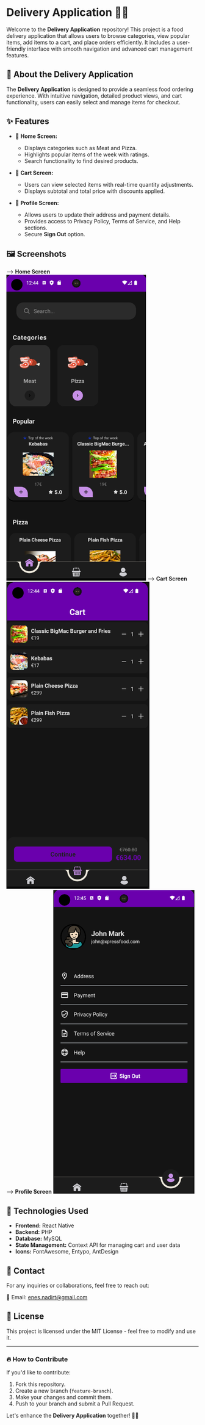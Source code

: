 # Delivery Application 🚚🍔

Welcome to the **Delivery Application** repository! This project is a food delivery application that allows users to browse categories, view popular items, add items to a cart, and place orders efficiently. It includes a user-friendly interface with smooth navigation and advanced cart management features.

## 📌 About the Delivery Application

The **Delivery Application** is designed to provide a seamless food ordering experience. With intuitive navigation, detailed product views, and cart functionality, users can easily select and manage items for checkout.

## ✨ Features

- 🍕 **Home Screen:**
  - Displays categories such as Meat and Pizza.
  - Highlights popular items of the week with ratings.
  - Search functionality to find desired products.

- 🛒 **Cart Screen:**
  - Users can view selected items with real-time quantity adjustments.
  - Displays subtotal and total price with discounts applied.

- 👤 **Profile Screen:**
  - Allows users to update their address and payment details.
  - Provides access to Privacy Policy, Terms of Service, and Help sections.
  - Secure **Sign Out** option.

## 🖼 Screenshots

--> **Home Screen**                                                                       
![Home Screen](./DeliveryHomescreen.png) 
--> **Cart Screen**  
![Cart Screen](./DeliveryCartscreen.png)   
--> **Profile Screen**
![Profile Screen](./DeliveryProfileScreen.png)


## 🚀 Technologies Used

- **Frontend:** React Native
- **Backend:** PHP
- **Database:** MySQL
- **State Management:** Context API for managing cart and user data
- **Icons:** FontAwesome, Entypo, AntDesign

## 📩 Contact

For any inquiries or collaborations, feel free to reach out:

📧 Email: [enes.nadirt@gmail.com](mailto:enes.nadirt@gmail.com)

## 📜 License

This project is licensed under the MIT License - feel free to modify and use it.

---

### 🔥 How to Contribute

If you'd like to contribute:

1. Fork this repository.
2. Create a new branch (`feature-branch`).
3. Make your changes and commit them.
4. Push to your branch and submit a Pull Request.

Let's enhance the **Delivery Application** together! 🚚🍔
